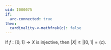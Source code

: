 ```yaml
---
uid: I000075
if:
  arc-connected: true
then:
  cardinality-<-mathfrak(c): false
---
```

If $f:[0,1] \rightarrow X$ is injective, then $|X| \geq |[0,1| = \mathfrak(c)$.

